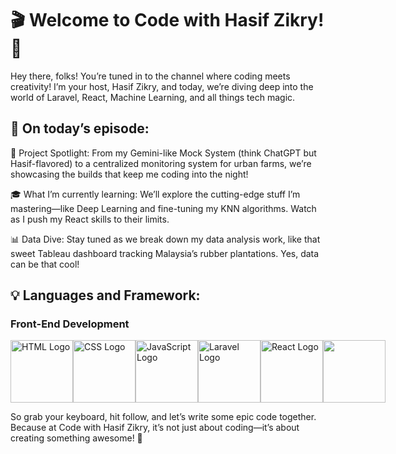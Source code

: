 # 🎬 Welcome to Code with Hasif Zikry! 🎥
Hey there, folks! You’re tuned in to the channel where coding meets creativity! I’m your host, Hasif Zikry, and today, we’re diving deep into the world of Laravel, React, Machine Learning, and all things tech magic.

## 🔧 On today’s episode:
🚀 Project Spotlight: From my Gemini-like Mock System (think ChatGPT but Hasif-flavored) to a centralized monitoring system for urban farms, we’re showcasing the builds that keep me coding into the night!

🎓 What I’m currently learning: We’ll explore the cutting-edge stuff I’m mastering—like Deep Learning and fine-tuning my KNN algorithms. Watch as I push my React skills to their limits.

📊 Data Dive: Stay tuned as we break down my data analysis work, like that sweet Tableau dashboard tracking Malaysia’s rubber plantations. Yes, data can be that cool!

## 💡 Languages and Framework:

### Front-End Development
<div style="display: flex; align-items: flex-start;">
   <img class="logo" src="https://upload.wikimedia.org/wikipedia/commons/thumb/6/61/HTML5_logo_and_wordmark.svg/512px-HTML5_logo_and_wordmark.svg.png" alt="HTML Logo" width="100px" height="100px"/>
    <img src="https://upload.wikimedia.org/wikipedia/commons/d/d5/CSS3_logo_and_wordmark.svg" alt="CSS Logo" height="100px" />
    <img src="https://logos-world.net/wp-content/uploads/2023/02/JavaScript-Logo.png" alt="JavaScript Logo"  height="100px" />
    <img src="https://upload.wikimedia.org/wikipedia/commons/thumb/9/9a/Laravel.svg/1200px-Laravel.svg.png" alt="Laravel Logo" height="100px" />
    <img src="https://cdn1.iconfinder.com/data/icons/programing-development-8/24/react_logo-512.png" alt="React Logo" height="100px" />
    <img src="https://upload.wikimedia.org/wikipedia/commons/thumb/b/b2/Bootstrap_logo.svg/1280px-Bootstrap_logo.svg.png" height="100px" />
</div>





So grab your keyboard, hit follow, and let’s write some epic code together. Because at Code with Hasif Zikry, it’s not just about coding—it’s about creating something awesome! 🎉



